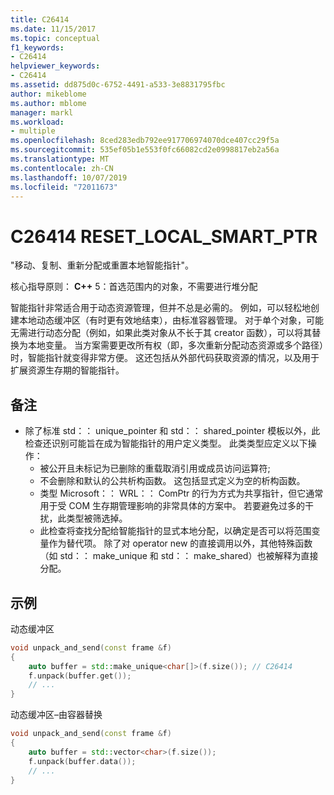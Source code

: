 ```yaml
---
title: C26414
ms.date: 11/15/2017
ms.topic: conceptual
f1_keywords:
- C26414
helpviewer_keywords:
- C26414
ms.assetid: dd875d0c-6752-4491-a533-3e8831795fbc
author: mikeblome
ms.author: mblome
manager: markl
ms.workload:
- multiple
ms.openlocfilehash: 8ced283edb792ee917706974070dce407cc29f5a
ms.sourcegitcommit: 535ef05b1e553f0fc66082cd2e0998817eb2a56a
ms.translationtype: MT
ms.contentlocale: zh-CN
ms.lasthandoff: 10/07/2019
ms.locfileid: "72011673"
---
```

# <a name="c26414-reset_local_smart_ptr"></a>C26414 RESET_LOCAL_SMART_PTR

"移动、复制、重新分配或重置本地智能指针"。

核心指导原则： **C++** 5：首选范围内的对象，不需要进行堆分配

智能指针非常适合用于动态资源管理，但并不总是必需的。 例如，可以轻松地创建本地动态缓冲区（有时更有效地结束），由标准容器管理。 对于单个对象，可能无需进行动态分配（例如，如果此类对象从不长于其 creator 函数），可以将其替换为本地变量。 当方案需要更改所有权（即，多次重新分配动态资源或多个路径）时，智能指针就变得非常方便。 这还包括从外部代码获取资源的情况，以及用于扩展资源生存期的智能指针。

## <a name="remarks"></a>备注

- 除了标准 std：： unique_pointer 和 std：： shared_pointer 模板以外，此检查还识别可能旨在成为智能指针的用户定义类型。 此类类型应定义以下操作：
  - 被公开且未标记为已删除的重载取消引用或成员访问运算符;
  - 不会删除和默认的公共析构函数。 这包括显式定义为空的析构函数。
  - 类型 Microsoft：： WRL：： ComPtr 的行为方式为共享指针，但它通常用于受 COM 生存期管理影响的非常具体的方案中。 若要避免过多的干扰，此类型被筛选掉。
  - 此检查将查找分配给智能指针的显式本地分配，以确定是否可以将范围变量作为替代项。 除了对 operator new 的直接调用以外，其他特殊函数（如 std：： make_unique 和 std：： make_shared）也被解释为直接分配。

## <a name="example"></a>示例

动态缓冲区

```cpp
void unpack_and_send(const frame &f)
{
    auto buffer = std::make_unique<char[]>(f.size()); // C26414
    f.unpack(buffer.get());
    // ...
}
```

动态缓冲区–由容器替换

```cpp
void unpack_and_send(const frame &f)
{
    auto buffer = std::vector<char>(f.size());
    f.unpack(buffer.data());
    // ...
}
```
